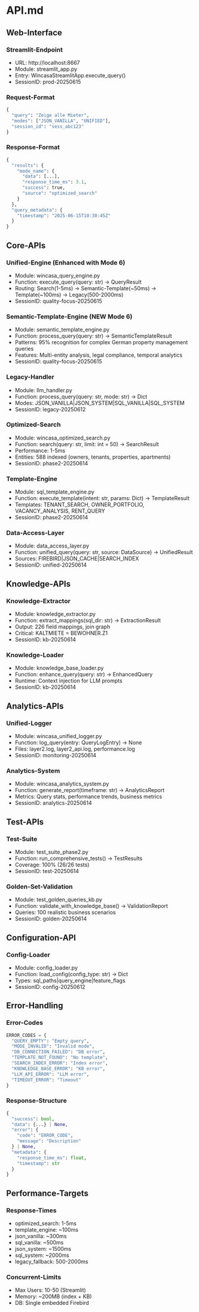 # API.md

## Web-Interface

### Streamlit-Endpoint
- URL: http://localhost:8667
- Module: streamlit_app.py
- Entry: WincasaStreamlitApp.execute_query()
- SessionID: prod-20250615

### Request-Format
```python
{
  "query": "Zeige alle Mieter",
  "modes": ["JSON_VANILLA", "UNIFIED"],
  "session_id": "sess_abc123"
}
```

### Response-Format
```python
{
  "results": {
    "mode_name": {
      "data": [...],
      "response_time_ms": 3.1,
      "success": true,
      "source": "optimized_search"
    }
  },
  "query_metadata": {
    "timestamp": "2025-06-15T10:30:45Z"
  }
}
```

## Core-APIs

### Unified-Engine (Enhanced with Mode 6)
- Module: wincasa_query_engine.py
- Function: execute_query(query: str) -> QueryResult
- Routing: Search(1-5ms) → Semantic-Template(~50ms) → Template(~100ms) → Legacy(500-2000ms)
- SessionID: quality-focus-20250615

### Semantic-Template-Engine (NEW Mode 6)
- Module: semantic_template_engine.py
- Function: process_query(query: str) -> SemanticTemplateResult
- Patterns: 95% recognition for complex German property management queries
- Features: Multi-entity analysis, legal compliance, temporal analytics
- SessionID: quality-focus-20250615

### Legacy-Handler
- Module: llm_handler.py
- Function: process_query(query: str, mode: str) -> Dict
- Modes: JSON_VANILLA|JSON_SYSTEM|SQL_VANILLA|SQL_SYSTEM
- SessionID: legacy-20250612

### Optimized-Search
- Module: wincasa_optimized_search.py
- Function: search(query: str, limit: int = 50) -> SearchResult
- Performance: 1-5ms
- Entities: 588 indexed (owners, tenants, properties, apartments)
- SessionID: phase2-20250614

### Template-Engine
- Module: sql_template_engine.py
- Function: execute_template(intent: str, params: Dict) -> TemplateResult
- Templates: TENANT_SEARCH, OWNER_PORTFOLIO, VACANCY_ANALYSIS, RENT_QUERY
- SessionID: phase2-20250614

### Data-Access-Layer
- Module: data_access_layer.py
- Function: unified_query(query: str, source: DataSource) -> UnifiedResult
- Sources: FIREBIRD|JSON_CACHE|SEARCH_INDEX
- SessionID: unified-20250614

## Knowledge-APIs

### Knowledge-Extractor
- Module: knowledge_extractor.py
- Function: extract_mappings(sql_dir: str) -> ExtractionResult
- Output: 226 field mappings, join graph
- Critical: KALTMIETE = BEWOHNER.Z1
- SessionID: kb-20250614

### Knowledge-Loader
- Module: knowledge_base_loader.py
- Function: enhance_query(query: str) -> EnhancedQuery
- Runtime: Context injection for LLM prompts
- SessionID: kb-20250614

## Analytics-APIs

### Unified-Logger
- Module: wincasa_unified_logger.py
- Function: log_query(entry: QueryLogEntry) -> None
- Files: layer2.log, layer2_api.log, performance.log
- SessionID: monitoring-20250614

### Analytics-System
- Module: wincasa_analytics_system.py
- Function: generate_report(timeframe: str) -> AnalyticsReport
- Metrics: Query stats, performance trends, business metrics
- SessionID: analytics-20250614

## Test-APIs

### Test-Suite
- Module: test_suite_phase2.py
- Function: run_comprehensive_tests() -> TestResults
- Coverage: 100% (26/26 tests)
- SessionID: test-20250614

### Golden-Set-Validation
- Module: test_golden_queries_kb.py
- Function: validate_with_knowledge_base() -> ValidationReport
- Queries: 100 realistic business scenarios
- SessionID: golden-20250614

## Configuration-API

### Config-Loader
- Module: config_loader.py
- Function: load_config(config_type: str) -> Dict
- Types: sql_paths|query_engine|feature_flags
- SessionID: config-20250612

## Error-Handling

### Error-Codes
```python
ERROR_CODES = {
  "QUERY_EMPTY": "Empty query",
  "MODE_INVALID": "Invalid mode",
  "DB_CONNECTION_FAILED": "DB error",
  "TEMPLATE_NOT_FOUND": "No template",
  "SEARCH_INDEX_ERROR": "Index error",
  "KNOWLEDGE_BASE_ERROR": "KB error",
  "LLM_API_ERROR": "LLM error",
  "TIMEOUT_ERROR": "Timeout"
}
```

### Response-Structure
```python
{
  "success": bool,
  "data": {...} | None,
  "error": {
    "code": "ERROR_CODE",
    "message": "Description"
  } | None,
  "metadata": {
    "response_time_ms": float,
    "timestamp": str
  }
}
```

## Performance-Targets

### Response-Times
- optimized_search: 1-5ms
- template_engine: ~100ms
- json_vanilla: ~300ms
- sql_vanilla: ~500ms
- json_system: ~1500ms
- sql_system: ~2000ms
- legacy_fallback: 500-2000ms

### Concurrent-Limits
- Max Users: 10-50 (Streamlit)
- Memory: ~200MB (index + KB)
- DB: Single embedded Firebird